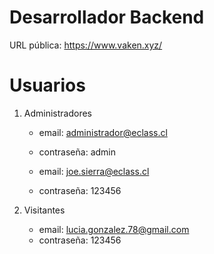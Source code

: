 # Desarrollador Backend

URL pública:
https://www.vaken.xyz/

# Usuarios

1. Administradores
    - email: administrador@eclass.cl
    - contraseña: admin

    - email: joe.sierra@eclass.cl
    - contraseña: 123456

2. Visitantes
    - email: lucia.gonzalez.78@gmail.com
    - contraseña: 123456
